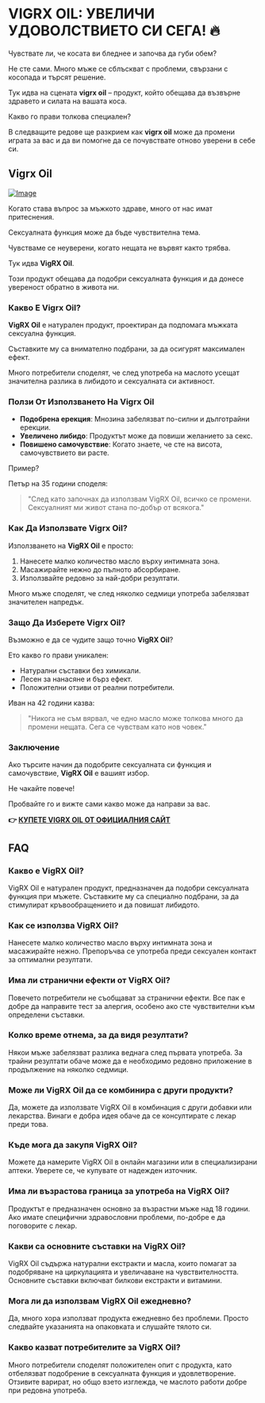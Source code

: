 # VIGRX OIL: УВЕЛИЧИ УДОВОЛСТВИЕТО СИ СЕГА! 🔥

Чувствате ли, че косата ви бледнее и започва да губи обем? 

Не сте сами. Много мъже се сблъскват с проблеми, свързани с косопада и търсят решение.

Тук идва на сцената **vigrx oil** – продукт, който обещава да възвърне здравето и силата на вашата коса. 

Какво го прави толкова специален? 

В следващите редове ще разкрием как **vigrx oil** може да промени играта за вас и да ви помогне да се почувствате отново уверени в себе си.

## Vigrx Oil

[![Image](https://www2.sellhealth.com/2/vigoilhorizontal6.gif)](https://gchaffi.com/Avf7FW9n)

Когато става въпрос за мъжкото здраве, много от нас имат притеснения. 

Сексуалната функция може да бъде чувствителна тема. 

Чувстваме се неуверени, когато нещата не вървят както трябва.

Тук идва **VigRX Oil**.

Този продукт обещава да подобри сексуалната функция и да донесе увереност обратно в живота ни.

### Какво Е Vigrx Oil?

**VigRX Oil** е натурален продукт, проектиран да подпомага мъжката сексуална функция. 

Съставките му са внимателно подбрани, за да осигурят максимален ефект.

Много потребители споделят, че след употреба на маслото усещат значителна разлика в либидото и сексуалната си активност.

### Ползи От Използването На Vigrx Oil

- **Подобрена ерекция**: Мнозина забелязват по-силни и дълготрайни ерекции.
- **Увеличено либидо**: Продуктът може да повиши желанието за секс.
- **Повишено самочувствие**: Когато знаете, че сте на висота, самочувствието ви расте.
  
Пример? 

Петър на 35 години споделя:

> "След като започнах да използвам VigRX Oil, всичко се промени. Сексуалният ми живот стана по-добър от всякога."

### Как Да Използвате Vigrx Oil?

Използването на **VigRX Oil** е просто:

1. Нанесете малко количество масло върху интимната зона.
2. Масажирайте нежно до пълното абсорбиране.
3. Използвайте редовно за най-добри резултати.

Много мъже споделят, че след няколко седмици употреба забелязват значителен напредък.

### Защо Да Изберете Vigrx Oil?

Възможно е да се чудите защо точно **VigRX Oil**? 

Ето какво го прави уникален:

- Натурални съставки без химикали.
- Лесен за нанасяне и бърз ефект.
- Положителни отзиви от реални потребители.

Иван на 42 години казва:

> "Никога не съм вярвал, че едно масло може толкова много да промени нещата. Сега се чувствам като нов човек."

### Заключение

Ако търсите начин да подобрите сексуалната си функция и самочувствие, **VigRX Oil** е вашият избор. 

Не чакайте повече!

Пробвайте го и вижте сами какво може да направи за вас.



**👉 [КУПЕТЕ VIGRX OIL ОТ ОФИЦИАЛНИЯ САЙТ](https://gchaffi.com/Avf7FW9n)**

## FAQ

### Какво е VigRX Oil?
VigRX Oil е натурален продукт, предназначен да подобри сексуалната функция при мъжете. Съставките му са специално подбрани, за да стимулират кръвообращението и да повишат либидото.

### Как се използва VigRX Oil?
Нанесете малко количество масло върху интимната зона и масажирайте нежно. Препоръчва се употреба преди сексуален контакт за оптимални резултати.

### Има ли странични ефекти от VigRX Oil?
Повечето потребители не съобщават за странични ефекти. Все пак е добре да направите тест за алергия, особено ако сте чувствителни към определени съставки.

### Колко време отнема, за да видя резултати?
Някои мъже забелязват разлика веднага след първата употреба. За трайни резултати обаче може да е необходимо редовно приложение в продължение на няколко седмици.

### Може ли VigRX Oil да се комбинира с други продукти?
Да, можете да използвате VigRX Oil в комбинация с други добавки или лекарства. Винаги е добра идея обаче да се консултирате с лекар преди това.

### Къде мога да закупя VigRX Oil?
Можете да намерите VigRX Oil в онлайн магазини или в специализирани аптеки. Уверете се, че купувате от надежден източник.

### Има ли възрастова граница за употреба на VigRX Oil?
Продуктът е предназначен основно за възрастни мъже над 18 години. Ако имате специфични здравословни проблеми, по-добре е да поговорите с лекар.

### Какви са основните съставки на VigRX Oil?
VigRX Oil съдържа натурални екстракти и масла, които помагат за подобряване на циркулацията и увеличаване на чувствителността. Основните съставки включват билкови екстракти и витамини.

### Мога ли да използвам VigRX Oil ежедневно?
Да, много хора използват продукта ежедневно без проблеми. Просто следвайте указанията на опаковката и слушайте тялото си.

### Какво казват потребителите за VigRX Oil?
Много потребители споделят положителен опит с продукта, като отбелязват подобрение в сексуалната функция и удовлетворение. Отзивите варират, но общо взето изглежда, че маслото работи добре при редовна употреба.